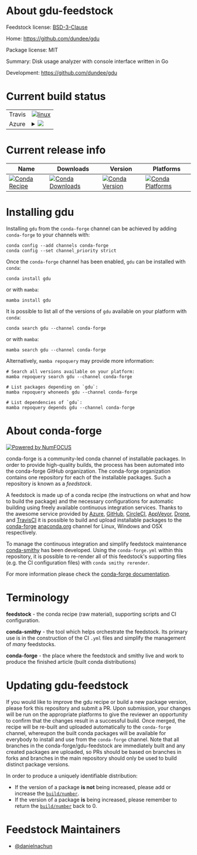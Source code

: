 About gdu-feedstock
===================

Feedstock license: [BSD-3-Clause](https://github.com/conda-forge/gdu-feedstock/blob/main/LICENSE.txt)

Home: https://github.com/dundee/gdu

Package license: MIT

Summary: Disk usage analyzer with console interface written in Go

Development: https://github.com/dundee/gdu

Current build status
====================


<table><tr>
    <td>Travis</td>
    <td>
      <a href="https://app.travis-ci.com/conda-forge/gdu-feedstock">
        <img alt="linux" src="https://img.shields.io/travis/com/conda-forge/gdu-feedstock/main.svg?label=Linux">
      </a>
    </td>
  </tr>
    
  <tr>
    <td>Azure</td>
    <td>
      <details>
        <summary>
          <a href="https://dev.azure.com/conda-forge/feedstock-builds/_build/latest?definitionId=23552&branchName=main">
            <img src="https://dev.azure.com/conda-forge/feedstock-builds/_apis/build/status/gdu-feedstock?branchName=main">
          </a>
        </summary>
        <table>
          <thead><tr><th>Variant</th><th>Status</th></tr></thead>
          <tbody><tr>
              <td>linux_64</td>
              <td>
                <a href="https://dev.azure.com/conda-forge/feedstock-builds/_build/latest?definitionId=23552&branchName=main">
                  <img src="https://dev.azure.com/conda-forge/feedstock-builds/_apis/build/status/gdu-feedstock?branchName=main&jobName=linux&configuration=linux%20linux_64_" alt="variant">
                </a>
              </td>
            </tr><tr>
              <td>linux_aarch64</td>
              <td>
                <a href="https://dev.azure.com/conda-forge/feedstock-builds/_build/latest?definitionId=23552&branchName=main">
                  <img src="https://dev.azure.com/conda-forge/feedstock-builds/_apis/build/status/gdu-feedstock?branchName=main&jobName=linux&configuration=linux%20linux_aarch64_" alt="variant">
                </a>
              </td>
            </tr><tr>
              <td>linux_ppc64le</td>
              <td>
                <a href="https://dev.azure.com/conda-forge/feedstock-builds/_build/latest?definitionId=23552&branchName=main">
                  <img src="https://dev.azure.com/conda-forge/feedstock-builds/_apis/build/status/gdu-feedstock?branchName=main&jobName=linux&configuration=linux%20linux_ppc64le_" alt="variant">
                </a>
              </td>
            </tr><tr>
              <td>osx_64</td>
              <td>
                <a href="https://dev.azure.com/conda-forge/feedstock-builds/_build/latest?definitionId=23552&branchName=main">
                  <img src="https://dev.azure.com/conda-forge/feedstock-builds/_apis/build/status/gdu-feedstock?branchName=main&jobName=osx&configuration=osx%20osx_64_" alt="variant">
                </a>
              </td>
            </tr><tr>
              <td>osx_arm64</td>
              <td>
                <a href="https://dev.azure.com/conda-forge/feedstock-builds/_build/latest?definitionId=23552&branchName=main">
                  <img src="https://dev.azure.com/conda-forge/feedstock-builds/_apis/build/status/gdu-feedstock?branchName=main&jobName=osx&configuration=osx%20osx_arm64_" alt="variant">
                </a>
              </td>
            </tr><tr>
              <td>win_64</td>
              <td>
                <a href="https://dev.azure.com/conda-forge/feedstock-builds/_build/latest?definitionId=23552&branchName=main">
                  <img src="https://dev.azure.com/conda-forge/feedstock-builds/_apis/build/status/gdu-feedstock?branchName=main&jobName=win&configuration=win%20win_64_" alt="variant">
                </a>
              </td>
            </tr>
          </tbody>
        </table>
      </details>
    </td>
  </tr>
</table>

Current release info
====================

| Name | Downloads | Version | Platforms |
| --- | --- | --- | --- |
| [![Conda Recipe](https://img.shields.io/badge/recipe-gdu-green.svg)](https://anaconda.org/conda-forge/gdu) | [![Conda Downloads](https://img.shields.io/conda/dn/conda-forge/gdu.svg)](https://anaconda.org/conda-forge/gdu) | [![Conda Version](https://img.shields.io/conda/vn/conda-forge/gdu.svg)](https://anaconda.org/conda-forge/gdu) | [![Conda Platforms](https://img.shields.io/conda/pn/conda-forge/gdu.svg)](https://anaconda.org/conda-forge/gdu) |

Installing gdu
==============

Installing `gdu` from the `conda-forge` channel can be achieved by adding `conda-forge` to your channels with:

```
conda config --add channels conda-forge
conda config --set channel_priority strict
```

Once the `conda-forge` channel has been enabled, `gdu` can be installed with `conda`:

```
conda install gdu
```

or with `mamba`:

```
mamba install gdu
```

It is possible to list all of the versions of `gdu` available on your platform with `conda`:

```
conda search gdu --channel conda-forge
```

or with `mamba`:

```
mamba search gdu --channel conda-forge
```

Alternatively, `mamba repoquery` may provide more information:

```
# Search all versions available on your platform:
mamba repoquery search gdu --channel conda-forge

# List packages depending on `gdu`:
mamba repoquery whoneeds gdu --channel conda-forge

# List dependencies of `gdu`:
mamba repoquery depends gdu --channel conda-forge
```


About conda-forge
=================

[![Powered by
NumFOCUS](https://img.shields.io/badge/powered%20by-NumFOCUS-orange.svg?style=flat&colorA=E1523D&colorB=007D8A)](https://numfocus.org)

conda-forge is a community-led conda channel of installable packages.
In order to provide high-quality builds, the process has been automated into the
conda-forge GitHub organization. The conda-forge organization contains one repository
for each of the installable packages. Such a repository is known as a *feedstock*.

A feedstock is made up of a conda recipe (the instructions on what and how to build
the package) and the necessary configurations for automatic building using freely
available continuous integration services. Thanks to the awesome service provided by
[Azure](https://azure.microsoft.com/en-us/services/devops/), [GitHub](https://github.com/),
[CircleCI](https://circleci.com/), [AppVeyor](https://www.appveyor.com/),
[Drone](https://cloud.drone.io/welcome), and [TravisCI](https://travis-ci.com/)
it is possible to build and upload installable packages to the
[conda-forge](https://anaconda.org/conda-forge) [anaconda.org](https://anaconda.org/)
channel for Linux, Windows and OSX respectively.

To manage the continuous integration and simplify feedstock maintenance
[conda-smithy](https://github.com/conda-forge/conda-smithy) has been developed.
Using the ``conda-forge.yml`` within this repository, it is possible to re-render all of
this feedstock's supporting files (e.g. the CI configuration files) with ``conda smithy rerender``.

For more information please check the [conda-forge documentation](https://conda-forge.org/docs/).

Terminology
===========

**feedstock** - the conda recipe (raw material), supporting scripts and CI configuration.

**conda-smithy** - the tool which helps orchestrate the feedstock.
                   Its primary use is in the construction of the CI ``.yml`` files
                   and simplify the management of *many* feedstocks.

**conda-forge** - the place where the feedstock and smithy live and work to
                  produce the finished article (built conda distributions)


Updating gdu-feedstock
======================

If you would like to improve the gdu recipe or build a new
package version, please fork this repository and submit a PR. Upon submission,
your changes will be run on the appropriate platforms to give the reviewer an
opportunity to confirm that the changes result in a successful build. Once
merged, the recipe will be re-built and uploaded automatically to the
`conda-forge` channel, whereupon the built conda packages will be available for
everybody to install and use from the `conda-forge` channel.
Note that all branches in the conda-forge/gdu-feedstock are
immediately built and any created packages are uploaded, so PRs should be based
on branches in forks and branches in the main repository should only be used to
build distinct package versions.

In order to produce a uniquely identifiable distribution:
 * If the version of a package **is not** being increased, please add or increase
   the [``build/number``](https://docs.conda.io/projects/conda-build/en/latest/resources/define-metadata.html#build-number-and-string).
 * If the version of a package **is** being increased, please remember to return
   the [``build/number``](https://docs.conda.io/projects/conda-build/en/latest/resources/define-metadata.html#build-number-and-string)
   back to 0.

Feedstock Maintainers
=====================

* [@danielnachun](https://github.com/danielnachun/)


